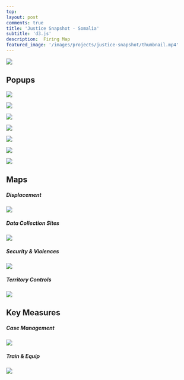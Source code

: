 ```yaml
---
top: 
layout: post
comments: true
title: 'Justice Snapshot - Somalia'
subtitle: 'd3.js'
description:  Firing Map 
featured_image: '/images/projects/justice-snapshot/thumbnail.mp4'
---
```


![](/images/projects/justice-snapshot/displacement.gif) 




## Popups
![](/images/projects/justice-snapshot/governance.gif)

![](/images/projects/justice-snapshot/initial.gif)

![](/images/projects/justice-snapshot/attorney.gif)  

![](/images/projects/justice-snapshot/district.gif)  

![](/images/projects/justice-snapshot/legal.gif)  

![](/images/projects/justice-snapshot/prison.gif)  

![](/images/projects/justice-snapshot/supreme.gif)  



## Maps
##### Displacement
![](/images/projects/justice-snapshot/displacement.gif) 

##### Data Collection Sites
![](/images/projects/justice-snapshot/partner.gif) 

##### Security & Violences
![](/images/projects/justice-snapshot/security.gif) 

##### Territory Controls
![](/images/projects/justice-snapshot/control.gif) 


## Key Measures
##### Case Management
![](/images/projects/justice-snapshot/case.gif) 

##### Train & Equip
![](/images/projects/justice-snapshot/train.gif) 
<br/><br/><br/>

